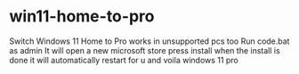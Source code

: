# win11-home-to-pro

Switch Windows 11 Home to Pro works in unsupported pcs too
Run code.bat as admin
It will open a new microsoft store press install
when the install is done it will automatically restart for u
and voila windows 11 pro

